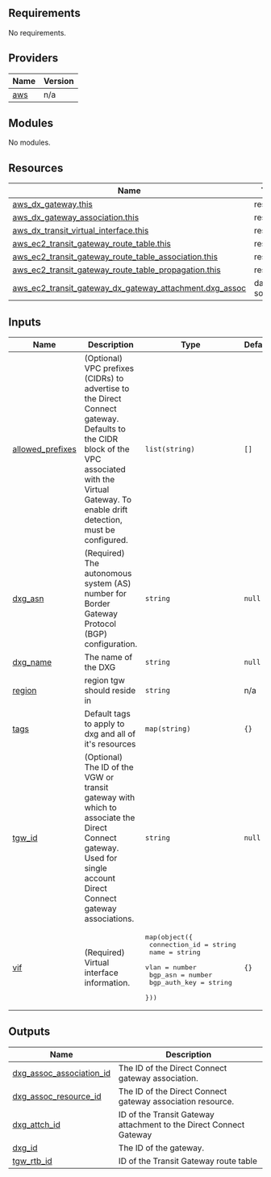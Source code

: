 <!-- BEGIN_TF_DOCS -->
## Requirements

No requirements.

## Providers

| Name | Version |
|------|---------|
| <a name="provider_aws"></a> [aws](#provider\_aws) | n/a |

## Modules

No modules.

## Resources

| Name | Type |
|------|------|
| [aws_dx_gateway.this](https://registry.terraform.io/providers/hashicorp/aws/latest/docs/resources/dx_gateway) | resource |
| [aws_dx_gateway_association.this](https://registry.terraform.io/providers/hashicorp/aws/latest/docs/resources/dx_gateway_association) | resource |
| [aws_dx_transit_virtual_interface.this](https://registry.terraform.io/providers/hashicorp/aws/latest/docs/resources/dx_transit_virtual_interface) | resource |
| [aws_ec2_transit_gateway_route_table.this](https://registry.terraform.io/providers/hashicorp/aws/latest/docs/resources/ec2_transit_gateway_route_table) | resource |
| [aws_ec2_transit_gateway_route_table_association.this](https://registry.terraform.io/providers/hashicorp/aws/latest/docs/resources/ec2_transit_gateway_route_table_association) | resource |
| [aws_ec2_transit_gateway_route_table_propagation.this](https://registry.terraform.io/providers/hashicorp/aws/latest/docs/resources/ec2_transit_gateway_route_table_propagation) | resource |
| [aws_ec2_transit_gateway_dx_gateway_attachment.dxg_assoc](https://registry.terraform.io/providers/hashicorp/aws/latest/docs/data-sources/ec2_transit_gateway_dx_gateway_attachment) | data source |

## Inputs

| Name | Description | Type | Default | Required |
|------|-------------|------|---------|:--------:|
| <a name="input_allowed_prefixes"></a> [allowed\_prefixes](#input\_allowed\_prefixes) | (Optional) VPC prefixes (CIDRs) to advertise to the Direct Connect gateway. Defaults to the CIDR block of the VPC associated with the Virtual Gateway. To enable drift detection, must be configured. | `list(string)` | `[]` | no |
| <a name="input_dxg_asn"></a> [dxg\_asn](#input\_dxg\_asn) | (Required) The autonomous system (AS) number for Border Gateway Protocol (BGP) configuration. | `string` | `null` | no |
| <a name="input_dxg_name"></a> [dxg\_name](#input\_dxg\_name) | The name of the DXG | `string` | `null` | no |
| <a name="input_region"></a> [region](#input\_region) | region tgw should reside in | `string` | n/a | yes |
| <a name="input_tags"></a> [tags](#input\_tags) | Default tags to apply to dxg and all of it's resources | `map(string)` | `{}` | no |
| <a name="input_tgw_id"></a> [tgw\_id](#input\_tgw\_id) | (Optional) The ID of the VGW or transit gateway with which to associate the Direct Connect gateway. Used for single account Direct Connect gateway associations. | `string` | `null` | no |
| <a name="input_vif"></a> [vif](#input\_vif) | (Required) Virtual interface information. | <pre>map(object({<br>    connection_id = string<br>    name          = string<br>    vlan          = number<br>    bgp_asn       = number<br>    bgp_auth_key  = string<br>  }))</pre> | `{}` | no |

## Outputs

| Name | Description |
|------|-------------|
| <a name="output_dxg_assoc_association_id"></a> [dxg\_assoc\_association\_id](#output\_dxg\_assoc\_association\_id) | The ID of the Direct Connect gateway association. |
| <a name="output_dxg_assoc_resource_id"></a> [dxg\_assoc\_resource\_id](#output\_dxg\_assoc\_resource\_id) | The ID of the Direct Connect gateway association resource. |
| <a name="output_dxg_attch_id"></a> [dxg\_attch\_id](#output\_dxg\_attch\_id) | ID of the Transit Gateway attachment to the Direct Connect Gateway |
| <a name="output_dxg_id"></a> [dxg\_id](#output\_dxg\_id) | The ID of the gateway. |
| <a name="output_tgw_rtb_id"></a> [tgw\_rtb\_id](#output\_tgw\_rtb\_id) | ID of the Transit Gateway route table |
<!-- END_TF_DOCS -->